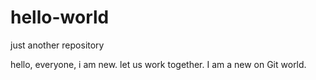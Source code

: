 # hello-world
just another repository

hello, everyone, i am new. let us work together.
I am a new on Git world.

